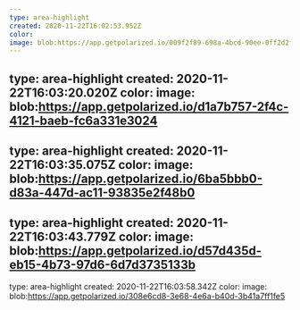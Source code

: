 ```yaml
---
type: area-highlight
created: 2020-11-22T16:02:53.952Z
color: 
image: blob:https://app.getpolarized.io/009f2f89-698a-4bcd-90ee-0ff2d2f837c3
---
```

type: area-highlight
created: 2020-11-22T16:03:20.020Z
color: 
image: blob:https://app.getpolarized.io/d1a7b757-2f4c-4121-baeb-fc6a331e3024
---
type: area-highlight
created: 2020-11-22T16:03:35.075Z
color: 
image: blob:https://app.getpolarized.io/6ba5bbb0-d83a-447d-ac11-93835e2f48b0
---
type: area-highlight
created: 2020-11-22T16:03:43.779Z
color: 
image: blob:https://app.getpolarized.io/d57d435d-eb15-4b73-97d6-6d7d3735133b
---
type: area-highlight
created: 2020-11-22T16:03:58.342Z
color: 
image: blob:https://app.getpolarized.io/308e6cd8-3e68-4e6a-b40d-3b41a7ff1fe5
